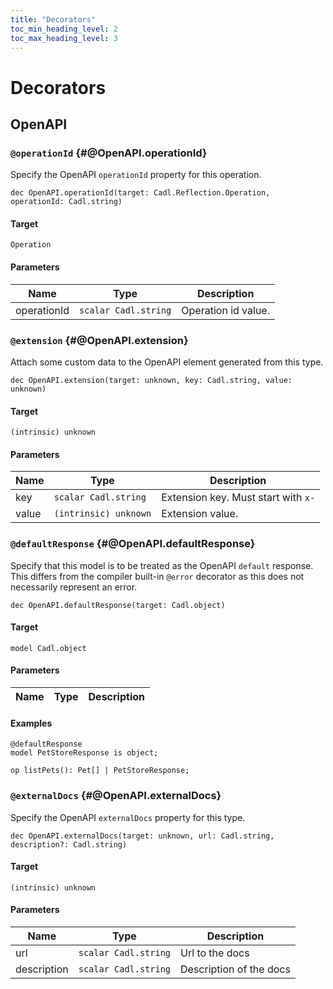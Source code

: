 ```yaml
---
title: "Decorators"
toc_min_heading_level: 2
toc_max_heading_level: 3
---
```


# Decorators

## OpenAPI

### `@operationId` {#@OpenAPI.operationId}

Specify the OpenAPI `operationId` property for this operation.

```cadl
dec OpenAPI.operationId(target: Cadl.Reflection.Operation, operationId: Cadl.string)
```

#### Target

`Operation`

#### Parameters

| Name        | Type                 | Description         |
| ----------- | -------------------- | ------------------- |
| operationId | `scalar Cadl.string` | Operation id value. |

### `@extension` {#@OpenAPI.extension}

Attach some custom data to the OpenAPI element generated from this type.

```cadl
dec OpenAPI.extension(target: unknown, key: Cadl.string, value: unknown)
```

#### Target

`(intrinsic) unknown`

#### Parameters

| Name  | Type                  | Description                         |
| ----- | --------------------- | ----------------------------------- |
| key   | `scalar Cadl.string`  | Extension key. Must start with `x-` |
| value | `(intrinsic) unknown` | Extension value.                    |

### `@defaultResponse` {#@OpenAPI.defaultResponse}

Specify that this model is to be treated as the OpenAPI `default` response.
This differs from the compiler built-in `@error` decorator as this does not necessarily represent an error.

```cadl
dec OpenAPI.defaultResponse(target: Cadl.object)
```

#### Target

`model Cadl.object`

#### Parameters

| Name | Type | Description |
| ---- | ---- | ----------- |

#### Examples

```cadl
@defaultResponse
model PetStoreResponse is object;

op listPets(): Pet[] | PetStoreResponse;
```

### `@externalDocs` {#@OpenAPI.externalDocs}

Specify the OpenAPI `externalDocs` property for this type.

```cadl
dec OpenAPI.externalDocs(target: unknown, url: Cadl.string, description?: Cadl.string)
```

#### Target

`(intrinsic) unknown`

#### Parameters

| Name        | Type                 | Description             |
| ----------- | -------------------- | ----------------------- |
| url         | `scalar Cadl.string` | Url to the docs         |
| description | `scalar Cadl.string` | Description of the docs |
